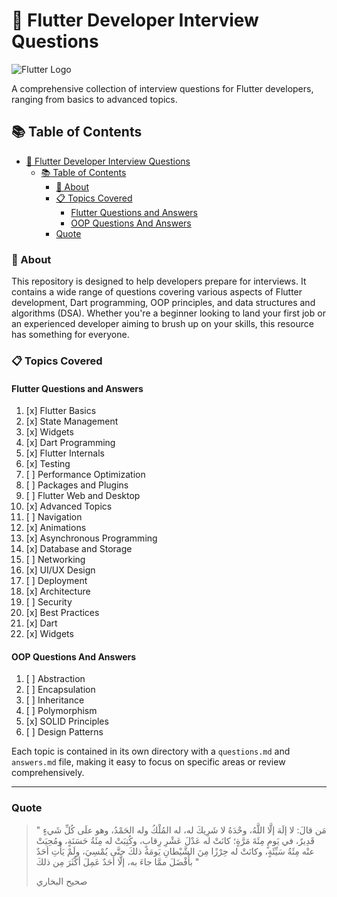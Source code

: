 # 🚀 Flutter Developer Interview Questions

![Flutter Logo](https://storage.googleapis.com/cms-storage-bucket/ec64036b4eacc9f3fd73.svg)

A comprehensive collection of interview questions for Flutter developers, ranging from basics to advanced topics.

## 📚 Table of Contents

- [🚀 Flutter Developer Interview Questions](#-flutter-developer-interview-questions)
  - [📚 Table of Contents](#-table-of-contents)
    - [🎯 About](#-about)
    - [📋 Topics Covered](#-topics-covered)
      - [Flutter Questions and Answers](#flutter-questions-and-answers)
      - [OOP Questions And Answers](#oop-questions-and-answers)
    - [Quote](#quote)

### 🎯 About

This repository is designed to help developers prepare for interviews. It contains a wide range of questions covering various aspects of Flutter development, Dart programming, OOP principles, and data structures and algorithms (DSA). Whether you're a beginner looking to land your first job or an experienced developer aiming to brush up on your skills, this resource has something for everyone.

### 📋 Topics Covered

#### Flutter Questions and Answers

1. [x] Flutter Basics  
2. [x] State Management
3. [x] Widgets
4. [x] Dart Programming
5. [x] Flutter Internals
6. [x] Testing
7. [ ] Performance Optimization
8. [ ] Packages and Plugins
9. [ ] Flutter Web and Desktop
10. [x] Advanced Topics
11. [ ] Navigation
12. [x] Animations
13. [x] Asynchronous Programming
14. [x] Database and Storage
15. [ ] Networking
16. [x] UI/UX Design
17. [ ] Deployment
18. [x] Architecture
19. [ ] Security
20. [x] Best Practices
21. [x] Dart
22. [x] Widgets

#### OOP Questions And Answers

1. [ ] Abstraction
2. [ ] Encapsulation
3. [ ] Inheritance
4. [ ] Polymorphism
5. [x] SOLID Principles
6. [ ] Design Patterns

Each topic is contained in its own directory with a `questions.md` and `answers.md` file, making it easy to focus on specific areas or review comprehensively.

---

### Quote

> " مَن قالَ: لا إلَهَ إلَّا اللَّهُ، وحْدَهُ لا شَرِيكَ له، له المُلْكُ وله الحَمْدُ، وهو علَى كُلِّ شَيءٍ قَدِيرٌ، في يَومٍ مِئَةَ مَرَّةٍ؛ كانَتْ له عَدْلَ عَشْرِ رِقابٍ، وكُتِبَتْ له مِئَةُ حَسَنَةٍ، ومُحِيَتْ عنْه مِئَةُ سَيِّئَةٍ، وكانَتْ له حِرْزًا مِنَ الشَّيْطانِ يَومَهُ ذلكَ حتَّى يُمْسِيَ، ولَمْ يَأْتِ أحَدٌ بأَفْضَلَ ممَّا جاءَ به، إلَّا أحَدٌ عَمِلَ أكْثَرَ مِن ذلكَ "
>
> صحيح البخاري
